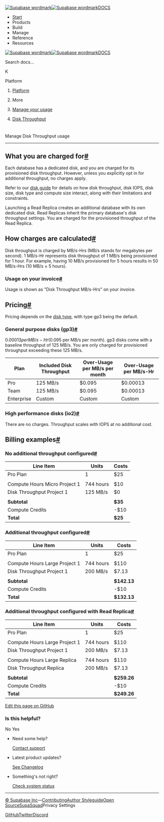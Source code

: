 [![Supabase wordmark](https://supabase.com/docs/_next/image?url=%2Fdocs%2Fsupabase-dark.svg&w=256&q=75&dpl=dpl_5BYG5BkQhU19GEfZfhcgAbeGcRQo)![Supabase wordmark](https://supabase.com/docs/_next/image?url=%2Fdocs%2Fsupabase-light.svg&w=256&q=75&dpl=dpl_5BYG5BkQhU19GEfZfhcgAbeGcRQo)DOCS](https://supabase.com/docs)

-   [Start](https://supabase.com/docs/guides/getting-started)
-   Products
-   Build
-   Manage
-   Reference
-   Resources

[![Supabase wordmark](https://supabase.com/docs/_next/image?url=%2Fdocs%2Fsupabase-dark.svg&w=256&q=75&dpl=dpl_5BYG5BkQhU19GEfZfhcgAbeGcRQo)![Supabase wordmark](https://supabase.com/docs/_next/image?url=%2Fdocs%2Fsupabase-light.svg&w=256&q=75&dpl=dpl_5BYG5BkQhU19GEfZfhcgAbeGcRQo)DOCS](https://supabase.com/docs)

Search docs...

K

Platform

1.  [Platform](https://supabase.com/docs/guides/platform)

3.  More

5.  [Manage your usage](https://supabase.com/docs/guides/platform/manage-your-usage)

7.  [Disk Throughput](https://supabase.com/docs/guides/platform/manage-your-usage/disk-throughput)

# 

Manage Disk Throughput usage

* * *

## What you are charged for[#](#what-you-are-charged-for)

Each database has a dedicated disk, and you are charged for its provisioned disk throughput. However, unless you explicitly opt in for additional throughput, no charges apply.

Refer to our [disk guide](https://supabase.com/docs/guides/platform/compute-and-disk#disk) for details on how disk throughput, disk IOPS, disk size, disk type and compute size interact, along with their limitations and constraints.

Launching a Read Replica creates an additional database with its own dedicated disk. Read Replicas inherit the primary database's disk throughput settings. You are charged for the provisioned throughput of the Read Replica.

## How charges are calculated[#](#how-charges-are-calculated)

Disk throughput is charged by MB/s-Hrs (MB/s stands for megabytes per second). 1 MB/s-Hr represents disk throughput of 1 MB/s being provisioned for 1 hour. For example, having 10 MB/s provisioned for 5 hours results in 50 MB/s-Hrs (10 MB/s × 5 hours).

### Usage on your invoice[#](#usage-on-your-invoice)

Usage is shown as "Disk Throughput MB/s-Hrs" on your invoice.

## Pricing[#](#pricing)

Pricing depends on the [disk type](https://supabase.com/docs/guides/platform/compute-and-disk#disk-types), with type gp3 being the default.

### General purpose disks (gp3)[#](#general-purpose-disks-gp3)

$0.00013 per MB/s-Hr ($0.095 per MB/s per month). gp3 disks come with a baseline throughput of 125 MB/s. You are only charged for provisioned throughput exceeding these 125 MB/s.

| Plan | Included Disk Throughput | Over-Usage per MB/s per month | Over-Usage per MB/s-Hr |
| --- | --- | --- | --- |
| Pro | 125 MB/s | $0.095 | $0.00013 |
| Team | 125 MB/s | $0.095 | $0.00013 |
| Enterprise | Custom | Custom | Custom |

### High performance disks (io2)[#](#high-performance-disks-io2)

There are no charges. Throughput scales with IOPS at no additional cost.

## Billing examples[#](#billing-examples)

### No additional throughput configured[#](#no-additional-throughput-configured)

| Line Item | Units | Costs |
| --- | --- | --- |
| Pro Plan | 1 | $25 |
|  |  |  |
| Compute Hours Micro Project 1 | 744 hours | $10 |
| Disk Throughput Project 1 | 125 MB/s | $0 |
|  |  |  |
| **Subtotal** |  | **$35** |
| Compute Credits |  | \-$10 |
| **Total** |  | **$25** |

### Additional throughput configured[#](#additional-throughput-configured)

| Line Item | Units | Costs |
| --- | --- | --- |
| Pro Plan | 1 | $25 |
|  |  |  |
| Compute Hours Large Project 1 | 744 hours | $110 |
| Disk Throughput Project 1 | 200 MB/s | $7.13 |
|  |  |  |
| **Subtotal** |  | **$142.13** |
| Compute Credits |  | \-$10 |
| **Total** |  | **$132.13** |

### Additional throughput configured with Read Replica[#](#additional-throughput-configured-with-read-replica)

| Line Item | Units | Costs |
| --- | --- | --- |
| Pro Plan | 1 | $25 |
|  |  |  |
| Compute Hours Large Project 1 | 744 hours | $110 |
| Disk Throughput Project 1 | 200 MB/s | $7.13 |
|  |  |  |
| Compute Hours Large Replica | 744 hours | $110 |
| Disk Throughput Replica | 200 MB/s | $7.13 |
|  |  |  |
| **Subtotal** |  | **$259.26** |
| Compute Credits |  | \-$10 |
| **Total** |  | **$249.26** |

[Edit this page on GitHub](https://github.com/supabase/supabase/blob/master/apps/docs/content/guides/platform/manage-your-usage/disk-throughput.mdx)

### Is this helpful?

No Yes

-   Need some help?
    
    [Contact support](https://supabase.com/support)
-   Latest product updates?
    
    [See Changelog](https://supabase.com/changelog)
-   Something's not right?
    
    [Check system status](https://status.supabase.com/)

* * *

[© Supabase Inc](https://supabase.com/)—[Contributing](https://github.com/supabase/supabase/blob/master/apps/docs/DEVELOPERS.md)[Author Styleguide](https://github.com/supabase/supabase/blob/master/apps/docs/CONTRIBUTING.md)[Open Source](https://supabase.com/open-source)[SupaSquad](https://supabase.com/supasquad)Privacy Settings

[GitHub](https://github.com/supabase/supabase)[Twitter](https://twitter.com/supabase)[Discord](https://discord.supabase.com/)